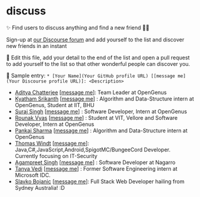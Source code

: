 # discuss

:sparkles: Find users to discuss anything and find a new friend :man_cartwheeling: 

Sign-up at [our Discourse forum](https://discourse.opengenus.org/) and add yourself to the list and discover new friends in an instant

:loudspeaker: Edit this file, add your detail to the end of the list and open a pull request to add yourself to the list so that other wonderful people can discover you. 

:pushpin: Sample entry: 
`* [Your Name](Your GitHub profile URL) [[message me](Your Discourse profile URL)]: <Description>`

* [Aditya Chatterjee](https://github.com/AdiChat) [[message me](https://discourse.opengenus.org/u/aditya/summary)]: Team Leader at OpenGenus
* [Kyatham Srikanth](https://github.com/kyathamsrikanth) [[message me](https://discourse.opengenus.org/u/kyatham_srikanth/summary)] : Algorithm and Data-Structure intern at OpenGenus, Student at IIT, BHU
* [Suraj Singh](https://github.com/Akatsuki06) [[message me](https://discourse.opengenus.org/u/suraznegi)] : Software Developer, Intern at OpenGenus 
* [Rounak Vyas](https://github.com/itsron717) [[message me](https://discourse.opengenus.org/u/itsron143)] : Student at VIT, Vellore and Software Developer, Intern at OpenGenus
* [Pankaj Sharma](https://github.com/pankaj1181998) [[message me](https://discourse.opengenus.org/u/sharmapankaj090)] : Algorithm and Data-Structure intern at OpenGenus
* [Thomas Windt](WOLFI3654) [[message me](https://discourse.opengenus.org/u/WOLFI3654/)]: Java,C#,JavaScript,Android,SpigotMC/BungeeCord Developer. Currently focusing on IT-Security
* [Agampreet Singh](https://github.com/agampreetsingh) [[message me](https://discourse.opengenus.org/u/agampreetsingh)] : Software Developer at Nagarro
* [Tanya Vedi]( https://github.com/tanya-vedi) [[message me](https://discourse.opengenus.org/u/tanya-vedi)] : Former Software Engineering intern at Microsoft IDC. 
* [Slavko Bojanic](https://github.com/slavkobojanic) [[message me](https://discourse.opengenus.org/u/slavkobojanic/)]: Full Stack Web Developer hailing from Sydney Australia! :D
